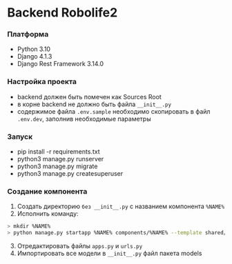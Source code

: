 # Backend Robolife2

### Платформа

- Python 3.10
- Django 4.1.3
- Django Rest Framework 3.14.0

### Настройка проекта

- backend должен быть помечен как Sources Root
- в корне backend не должно быть файла  `__init__.py`
- содержимое файла `.env.sample` необходимо скопировать в файл `.env.dev`, заполнив необходимые параметры

### Запуск
- pip install -r requirements.txt
- python3 manage.py runserver
- python3 manage.py migrate
- python3 manage.py createsuperuser

### Создание компонента

1. Создать директорию `без __init__.py` с названием компонента `%NAME%`
2. Исполнить команду:
```bash
> mkdir %NAME%
> python manage.py startapp %NAME% components/%NAME% --template shared/component_template
```
3. Отредактировать файлы `apps.py` и `urls.py`
4. Импортировать все модели в `__init__.py` файл пакета models
